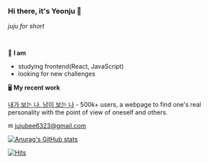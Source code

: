 ### Hi there, it's Yeonju 👋  
_juju for short_

<br />

👩 **I am**
- studying frontend(React, JavaScript)
- looking for new challenges

🖥 **My recent work**

<a href="https://my-personality.me">내가 보는 나, 남이 보는 나</a> - 500k+ users, a webpage to find one's real personality with the point of view of oneself and others.

✉ jujubee6323@gmail.com



[![Anurag's GitHub stats](https://github-readme-stats.vercel.app/api?username=yeonjuchoi)](https://github.com/anuraghazra/github-readme-stats)

[![Hits](https://hits.seeyoufarm.com/api/count/incr/badge.svg?url=https%3A%2F%2Fgithub.com%2Fyeonjuchoi%2Fhit-counter&count_bg=%23DFDFDF&title_bg=%23FDD9D9&icon=&icon_color=%23FFDBDB&title=hits&edge_flat=false)](https://hits.seeyoufarm.com)
